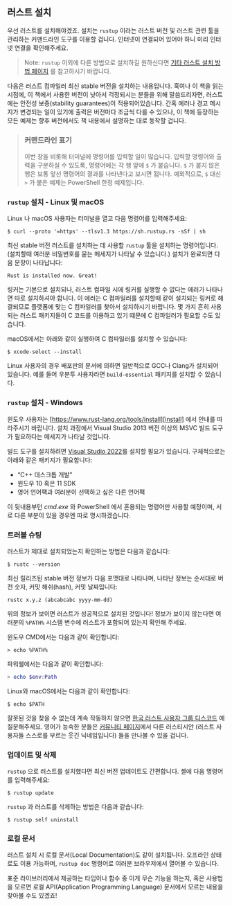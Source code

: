 ## 러스트 설치

우선 러스트를 설치해야겠죠. 설치는 `rustup` 이라는
러스트 버전 및 러스트 관련 툴을 관리하는 커맨드라인 도구를 이용할 겁니다.
인터넷이 연결되어 있어야 하니 미리 인터넷 연결을 확인해주세요.

> Note: `rustup` 이외에 다른 방법으로 설치하길 원하신다면
> [기타 러스트 설치 방법 페이지][otherinstall] 를 참고하시기 바랍니다.

다음은 러스트 컴파일러 최신 stable 버전을 설치하는 내용입니다.
혹여나 이 책을 읽는 시점에, 이 책에서 사용한 버전이 낮아서 걱정되시는
분들을 위해 말씀드리자면, 러스트에는 안전성 보증(stability guarantees)이
적용되어있습니다. 간혹 에러나 경고 메시지가 변경되는 일이 있기에 출력은
버전마다 조금씩 다를 수 있으나, 이 책에 등장하는 모든 예제는
향후 버전에서도 책 내용에서 설명하는 대로 동작할 겁니다.

> ### 커맨드라인 표기
>
> 이번 장을 비롯해 터미널에 명령어를 입력할 일이 많습니다.
> 입력할 명령어와 출력을 구분하실 수 있도록, 명령어에는
> 각 행 앞에 `$` 가 붙습니다. `$` 가 붙지 않은 행은
> 보통 앞선 명령어의 결과를 나타낸다고 보시면 됩니다.
> 예외적으로, `$` 대신 `>` 가 붙은 예제는
> PowerShell 한정 예제입니다.

### `rustup` 설치 - Linux 및 macOS

Linux 나 macOS 사용자는 터미널을 열고 다음 명령어를 입력해주세요:

```console
$ curl --proto '=https' --tlsv1.3 https://sh.rustup.rs -sSf | sh
```

최신 stable 버전 러스트를 설치하는 데 사용할 `rustup` 툴을 설치하는
명령어입니다. (설치할때 여러분 비밀번호를 묻는 메세지가 나타날 수 있습니다.)
설치가 완료되면 다음 문장이 나타납니다:

```text
Rust is installed now. Great!
```

링커는 기본으로 설치되나, 러스트 컴파일 시에 링커를
실행할 수 없다는 에러가 나타나면 따로 설치하셔야 합니다.
이 에러는 C 컴파일러를 설치할때 같이 설치되는 링커로 해결되므로
플랫폼에 맞는 C 컴파일러를 찾아서 설치하시기 바랍니다. 몇 가지 흔히 사용되는
러스트 패키지들이 C 코드를 이용하고 있기 떄문에 C 컴파일러가 필요할 수도 있습니다.

macOS에서는 아래와 같이 실행하여 C 컴파일러를 설치할 수 있습니다:

```console
$ xcode-select --install
```

Linux 사용자의 경우 배포판의 문서에 의하면 일반적으로 GCC나 Clang가
설치되어 있습니다. 예를 들어 우분투 사용자라면 `build-essential` 패키지를
설치할 수 있습니다.

### `rustup` 설치 - Windows

윈도우 사용자는 [https://www.rust-lang.org/tools/install][install] 에서
안내를 따라주시기 바랍니다. 설치 과정에서 Visual Studio 2013
버전 이상의 MSVC 빌드 도구가 필요하다는 메세지가 나타날
것입니다.

빌드 도구를 설치하려면 [Visual Studio 2022][visualstudio]를
설치할 필요가 있습니다. 구체적으로는 아래와 같은 패키지가 필요합니다:

* “C++ 데스크톱 개발”
* 윈도우 10 혹은 11 SDK
* 영어 언어팩과 여러분이 선택하고 싶은 다른
  언어팩

이 뒷내용부턴 *cmd.exe* 와 PowerShell 에서 혼용되는 명령어만
사용할 예정이며, 서로 다른 부분이 있을 경우엔 따로 명시하겠습니다.

### 트러블 슈팅

러스트가 제대로 설치되었는지
확인하는 방법은 다음과 같습니다:

```console
$ rustc --version
```

최신 릴리즈된 stable 버전 정보가 다음 포맷대로 나타나며,
나타난 정보는 순서대로 버전 숫자, 커밋 해쉬(hash), 커밋 날짜입니다:

```text
rustc x.y.z (abcabcabc yyyy-mm-dd)
```

위의 정보가 보이면 러스트가 성공적으로 설치된 것입니다!
정보가 보이지 않는다면 여러분의 `%PATH%` 시스템 변수에 러스트가
포함되어 있는지 확인해 주세요.

윈도우 CMD에서는 다음과 같이 확인합니다:

```console
> echo %PATH%
```

파워쉘에서는 다음과 같이 확인합니다:

```powershell
> echo $env:Path
```

Linux와 macOS에서는 다음과 같이 확인합니다:

```console
$ echo $PATH
```

잘못된 것을 찾을 수 없는데 계속 작동하지 않으면 [한국 러스트 사용자 그룹 디스코드][korean_discord] 에 질문해주세요.
영어가 능숙한 분들은 [커뮤니티 페이지][community]에서 다른 러스티시안 (러스트 사용자들 스스로를 부르는 웃긴 닉네임입니다)
들을 만나볼 수 있을 겁니다.

### 업데이트 및 삭제

`rustup` 으로 러스트를 설치했다면 최신 버전 업데이트도 간편합니다.
셸에 다음 명령어를 입력해주세요:

```console
$ rustup update
```

`rustup` 과 러스트를 삭제하는 방법은 다음과
같습니다:

```console
$ rustup self uninstall
```

### 로컬 문서

러스트 설치 시 로컬 문서(Local Documentation)도 같이 설치됩니다. 오프라인
상태로도 이용 가능하며, `rustup doc` 명령어로 여러분 브라우저에서 열어볼 수 있습니다.

표준 라이브러리에서 제공하는 타입이나 함수 중 이게 무슨 기능을 하는지,
혹은 사용법을 모르면 로컬 API(Application Programming Language) 문서에서
모르는 내용을 찾아볼 수도 있겠죠!

[otherinstall]: https://forge.rust-lang.org/infra/other-installation-methods.html
[install]: https://www.rust-lang.org/tools/install
[visualstudio]: https://visualstudio.microsoft.com/downloads/
[community]: https://www.rust-lang.org/community
[korean_discord]: https://discord.gg/uqXGjEz
